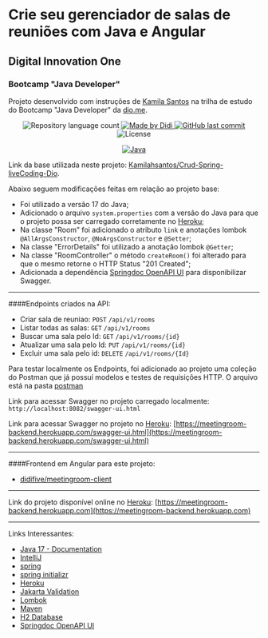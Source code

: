 # Crie seu gerenciador de salas de reuniões com Java e Angular

## Digital Innovation One
### Bootcamp "Java Developer"

Projeto desenvolvido com instruções de [Kamila Santos] na trilha de estudo do Bootcamp "Java Developer" da [dio.me].

<p align="center">
	<img alt="Repository language count" src="https://img.shields.io/github/languages/count/didifive/lab-banco-digital-oo">
<a href="https://www.linkedin.com/in/falvojr/">
		<img alt="Made by Didi" src="https://img.shields.io/badge/made%20by-Didi-blue">
</a>	
<a href="https://github.com/didifive/lab-banco-digital-oo/commits/master">
    <img alt="GitHub last commit" src="https://img.shields.io/github/last-commit/didifive/lab-banco-digital-oo?color=blue">
</a>
<img alt="License" src="https://img.shields.io/badge/license-MIT-brightgreen?color=blue">
</p>

<p align="center">
	<a href="https://dev.java/">
	  <img alt="Java" src="https://img.shields.io/static/v1?color=red&label=Dev&message=Java&style=for-the-badge&logo=Java">
	</a>
</p>

Link da base utilizada neste projeto: [Kamilahsantos/Crud-Spring-liveCoding-Dio].

Abaixo seguem modificações feitas em relação ao projeto base:
* Foi utilizado a versão 17 do Java;
* Adicionado o arquivo `system.properties` com a versão do Java para que o projeto possa ser carregado corretamente no [Heroku];
* Na classe "Room" foi adicionado o atributo `link` e anotações lombok `@AllArgsConstructor`, `@NoArgsConstructor` e `@Setter`;
* Na classe "ErrorDetails" foi utilizado a anotação lombok `@Getter`;
* Na classe "RoomController" o método `createRoom()` foi alterado para que o mesmo retorne o HTTP Status "201 Created";
* Adicionada a dependência [Springdoc OpenAPI UI] para disponibilizar Swagger.

---

####Endpoints criados na API: 
* Criar sala de reuniao: `POST` `/api/v1/rooms`
* Listar todas as salas: `GET` `/api/v1/rooms`
* Buscar uma sala pelo Id: `GET` `/api/v1/rooms/{id}`
* Atualizar uma sala pelo Id: `PUT` `/api/v1/rooms/{id}`
* Excluir uma sala pelo id: `DELETE` `/api/v1/rooms/{Id}`

Para testar localmente os Endpoints, foi adicionado ao projeto uma coleção do Postman que já possuí modelos e testes de requisições HTTP. O arquivo está na pasta [postman](https://github.com/didifive/meetingroom-backend/tree/master/postman)

Link para acessar Swagger no projeto carregado localmente: `http://localhost:8082/swagger-ui.html`

Link para acessar Swagger no projeto no [Heroku]: [https://meetingroom-backend.herokuapp.com/swagger-ui.html](https://meetingroom-backend.herokuapp.com/swagger-ui.html)

---

####Frontend em Angular para este projeto: 
* [didifive/meetingroom-client]

---

Link do projeto disponível online no [Heroku]: [https://meetingroom-backend.herokuapp.com](https://meetingroom-backend.herokuapp.com)

---

Links Interessantes:
* [Java 17 - Documentation]
* [IntelliJ]
* [spring]
* [spring initializr]
* [Heroku]
* [Jakarta Validation]
* [Lombok]
* [Maven]
* [H2 Database]
* [Springdoc OpenAPI UI]


[dio.me]: https://dio.me/
[Kamila Santos]: https://www.linkedin.com/in/kamila-santos-oliveira/
[Kamilahsantos/Crud-Spring-liveCoding-Dio]: https://github.com/Kamilahsantos/Crud-Spring-liveCoding-Dio
[Heroku]: https://www.heroku.com/
[Jakarta Validation]: https://beanvalidation.org/
[Lombok]: https://projectlombok.org/
[Java 17 - Documentation]: https://docs.oracle.com/en/java/javase/17/
[IntelliJ]: https://www.jetbrains.com/pt-br/idea/
[Maven]: https://maven.apache.org/
[H2 Database]: https://h2database.com/
[spring initializr]: https://start.spring.io/
[spring]: https://spring.io/
[didifive/meetingroom-client]: https://github.com/didifive/meetingroom-client
[Springdoc OpenAPI UI]: https://mvnrepository.com/artifact/org.springdoc/springdoc-openapi-ui/1.5.12
